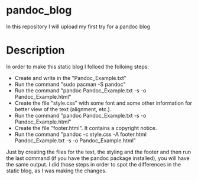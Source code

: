 # pandoc_blog
In this repository I will upload my first try for a pandoc blog 


# Description
In order to make this static blog I folloed the folloing steps:
- Create and write in the "Pandoc_Example.txt"
- Run the command "sudo pacman -S pandoc"
- Run the command "pandoc Pandoc_Example.txt -s -o Pandoc_Example.html"
- Create the file "style.css" with some font and some other information for better view of the text (alignment, etc.).
- Run the command "pandoc Pandoc_Example.txt -s -o Pandoc_Example.html"
- Create the file "footer.html". It contains a copyright notice.
- Run the command "pandoc -c style.css -A footer.html Pandoc_Example.txt -s -o Pandoc_Example.html"

Just by creating the files for the text, the styling and the footer and then run the last command (if you have the pandoc package installed), you will have the same output. I did those steps in order to spot the differences in the static blog, as I was making the changes.
